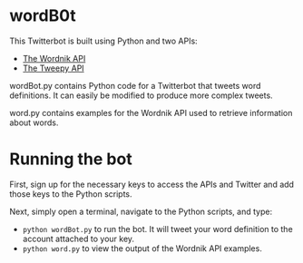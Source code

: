 # wordB0t

This Twitterbot is built using Python and two APIs:

* [The Wordnik API](http://developer.wordnik.com/)
* [The Tweepy API](http://www.tweepy.org/)

wordBot.py contains Python code for a Twitterbot that tweets word definitions.  It can easily be modified to produce more complex tweets.

word.py contains examples for the Wordnik API used to retrieve information about words.

# Running the bot

First, sign up for the necessary keys to access the APIs and Twitter and add those keys to the Python scripts.

Next, simply open a terminal, navigate to the Python scripts, and type:

* `python wordBot.py` to run the bot.  It will tweet your word definition to the account attached to your key.
* `python word.py` to view the output of the Wordnik API examples. 
